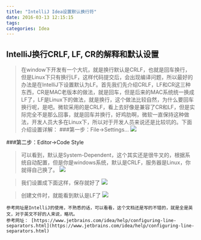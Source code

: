 ```yaml
---
title: "IntelliJ Idea设置默认换行符"
date: 2016-03-13 12:15:15
tags:
categories: Idea
---
```


## IntelliJ换行CRLF, LF, CR的解释和默认设置  ##

> 在window下开发有一个大坑，就是换行默认是CRLF，也就是回车换行，但是Linux下只有换行LF，这样代码提交后，会出现编译问题，所以最好的办法是在IntelliJ下设置默认为LF。首先我们先介绍CRLF，LF和CR这三种东西，CR是MAC老版本的做法，就是回车，但是后来的MAC系统统一换成LF了，LF是Linux下的做法，就是换行，这个做法比较自然，为什么要回车换行呢，是吧。微软采用的是CRLF，看上去好像是兼容了CR和LF，但是实际完全不是那么回事，就是回车并换行，好鸡肋啊，微软一直保持这种做法，开发人员大多在Linux下，所以对于开发人员来说还是比较坑的。下面介绍设置详解： 
###第一步：File->Settings… 
![](http://i.imgur.com/AGPaNgg.png)

###第二步：Editor->Code Style 

>可以看到，默认是System-Dependent，这个其实还是很牛叉的，根据系统自动配置，但是你是windows系统，默认是CRLF，服务器是Linux，你就得自己换了。 
![](http://i.imgur.com/JOQ6jZ4.png)

 
> 我们设置成下面这样，保存就好了 
![](http://i.imgur.com/jS5cRAa.png)



> 创建文件时，就能看到默认是LF了 
![](http://i.imgur.com/OZKn3lI.png)

    参考网址是IntelliJ的使用，不熟悉的话，可以看看，这个文档还是写的不错的，就是全是英文，对于英文不好的人来说，略坑。 
	参考网址： [https://www.jetbrains.com/idea/help/configuring-line-separators.html](https://www.jetbrains.com/idea/help/configuring-line-separators.html)